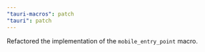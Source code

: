 ```yaml
---
"tauri-macros": patch
"tauri": patch
---
```


Refactored the implementation of the `mobile_entry_point` macro.
